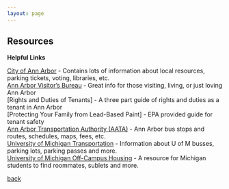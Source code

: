 ```yaml
---
layout: page
---
```


## Resources


**Helpful Links**<br/>

[City of Ann Arbor](https://www.a2gov.org/Pages/default.aspx) - Contains lots of information about local resources, parking tickets, voting, libraries, etc.<br/>
[Ann Arbor Visitor&#8217;s Bureau](http://www.visitannarbor.org/) - Great info for those visiting, living, or just loving Ann Arbor<br/>
[Rights and Duties of Tenants] - A three part guide of rights and duties as a tenant in Ann Arbor<br/>
[Protecting Your Family from Lead-Based Paint] - EPA provided guide for tenant safety<br/>
[Ann Arbor Transportation Authority (AATA)](http://www.theride.org/) - Ann Arbor bus stops and routes, schedules, maps, fees, etc.<br/>
[University of Michigan Transportation](https://ltp.umich.edu/transit/routes.php) - Information about U of M busses, parking lots, parking passes and more.<br/>
[University of Michigan Off-Campus Housing](https://offcampushousing.umich.edu/resource) - A resource for Michigan students to find roommates, sublets and more.<br/>

[back](./)
